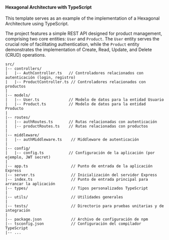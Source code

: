 #### Hexagonal Architecture with TypeScript

This template serves as an example of the implementation of a Hexagonal Architecture using TypeScript.


The project features a simple REST API designed for product management, comprising two core entities: `User` and `Product`. The `User` entity serves the crucial role of facilitating authentication, while the `Product` entity demonstrates the implementation of Create, Read, Update, and Delete (CRUD) operations.

```
src/
|-- controllers/
|   |-- AuthController.ts   // Controladores relacionados con autenticación (login, registro)
|   |-- ProductController.ts // Controladores relacionados con productos
|
|-- models/
|   |-- User.ts             // Modelo de datos para la entidad Usuario
|   |-- Product.ts          // Modelo de datos para la entidad Producto
|
|-- routes/
|   |-- authRoutes.ts       // Rutas relacionadas con autenticación
|   |-- productRoutes.ts    // Rutas relacionadas con productos
|
|-- middleware/
|   |-- authMiddleware.ts    // Middleware de autenticación
|
|-- config/
|   |-- config.ts           // Configuración de la aplicación (por ejemplo, JWT secret)
|
|-- app.ts                   // Punto de entrada de la aplicación Express
|-- server.ts                // Inicialización del servidor Express
|-- index.ts                 // Punto de entrada principal para arrancar la aplicación
|-- types/                   // Tipos personalizados TypeScript
|
|-- utils/                   // Utilidades generales
|
|-- tests/                   // Directorio para pruebas unitarias y de integración
|
|-- package.json             // Archivo de configuración de npm
|-- tsconfig.json            // Configuración del compilador TypeScript
|-- ...
```